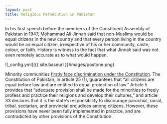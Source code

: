```yaml
---
layout: post
title: Religious Persecution in Pakistan
---
```


In his first speech before the members of the Constituent Assembly of Pakistan in 1947, Mohammad Ali Jinnah said that non-Muslims would be equal citizens in the new country and that every person living in the country would be an equal citizen, irrespective of his or her community, caste, colour, or faith. History is witness to the fact that what Jinnah said was not even remotely accurate as to what would happen.



![_config.yml]({{ site.baseurl }}/images/postone.png)


Minority communities [firstly face discrimination under the Constitution](https://www.refworld.org/pdfid/57fb91e54.pdf). The Constitution of Pakistan, in article 25 (1), guarantees that “all citizens are equal before law and are entitled to equal protection of law.” Article 5 provides that “adequate provision shall be made for the minorities to freely profess and practice their religions and develop their cultures,” and article 33 declares that it is the state’s responsibility to discourage parochial, racial, tribal, sectarian, and provincial prejudices among citizens. However, these provisions have never been fully implemented in practice, and are contradicted by other provisions of the Constitution. 

